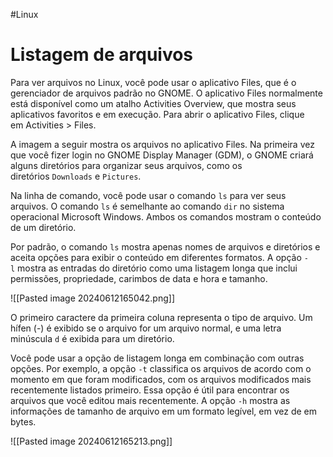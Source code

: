 #Linux 
# Listagem de arquivos

Para ver arquivos no Linux, você pode usar o aplicativo Files, que é o gerenciador de arquivos padrão no GNOME. O aplicativo Files normalmente está disponível como um atalho Activities Overview, que mostra seus aplicativos favoritos e em execução. Para abrir o aplicativo Files, clique em Activities > Files.

A imagem a seguir mostra os arquivos no aplicativo Files. Na primeira vez que você fizer login no GNOME Display Manager (GDM), o GNOME criará alguns diretórios para organizar seus arquivos, como os diretórios `Downloads` e `Pictures`.

Na linha de comando, você pode usar o comando `ls` para ver seus arquivos. O comando `ls` é semelhante ao comando `dir` no sistema operacional Microsoft Windows. Ambos os comandos mostram o conteúdo de um diretório.

Por padrão, o comando `ls` mostra apenas nomes de arquivos e diretórios e aceita opções para exibir o conteúdo em diferentes formatos. A opção `-l` mostra as entradas do diretório como uma listagem longa que inclui permissões, propriedade, carimbos de data e hora e tamanho.

![[Pasted image 20240612165042.png]]

O primeiro caractere da primeira coluna representa o tipo de arquivo. Um hífen (-) é exibido se o arquivo for um arquivo normal, e uma letra minúscula `d` é exibida para um diretório.

Você pode usar a opção de listagem longa em combinação com outras opções. Por exemplo, a opção `-t` classifica os arquivos de acordo com o momento em que foram modificados, com os arquivos modificados mais recentemente listados primeiro. Essa opção é útil para encontrar os arquivos que você editou mais recentemente. A opção `-h` mostra as informações de tamanho de arquivo em um formato legível, em vez de em bytes.

![[Pasted image 20240612165213.png]]













